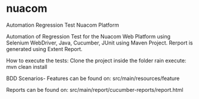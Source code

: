 # nuacom
 Automation Regression Test Nuacom Platform

 
 Automation of Regression Test for the Nuacom Web Platform using Selenium WebDriver, Java, Cucumber, JUnit using Maven Project. Rerport is generated using Extent Report.

How to execute the tests: Clone the project inside the folder rain execute: mvn clean install

BDD Scenarios- Features can be found on: src/main/resources/feature

Reports can be found on: src/main/report/cucumber-reports/report.html